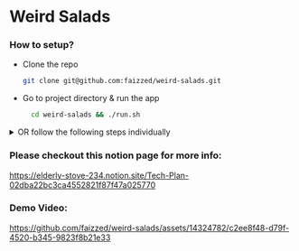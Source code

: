 # Weird Salads

### How to setup?
- Clone the repo
  ```bash
  git clone git@github.com:faizzed/weird-salads.git
  ```
  
- Go to project directory & run the app
  ```bash
    cd weird-salads && ./run.sh
    ```

<details>
    <summary>OR follow the following steps individually</summary>

  - Install rails dependencies

      ```bash
        bundle install
      ```  
  
  - Install yarn dependencies
    ```bash
      yarn
    ```
  
  - Create database, migrations and seeds
    ```bash
      rails db:create
      rails db:migrate
      rails db:seed
    ```
  - create the react js bundle
      ```bash
      ./bin/shakapacker
      ```
  
  - run the rails server from project directory
      ```bash
      rails s -p 3002
      ```
</details>


### Please checkout this notion page for more info:
https://elderly-stove-234.notion.site/Tech-Plan-02dba22bc3ca4552821f87f47a025770

### Demo Video:



https://github.com/faizzed/weird-salads/assets/14324782/c2ee8f48-d79f-4520-b345-9823f8b21e33




